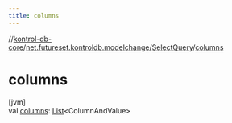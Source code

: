 ```yaml
---
title: columns
---
```

//[kontrol-db-core](../../../index.html)/[net.futureset.kontroldb.modelchange](../index.html)/[SelectQuery](index.html)/[columns](columns.html)



# columns



[jvm]\
val [columns](columns.html): [List](https://kotlinlang.org/api/latest/jvm/stdlib/kotlin.collections/-list/index.html)&lt;ColumnAndValue&gt;




